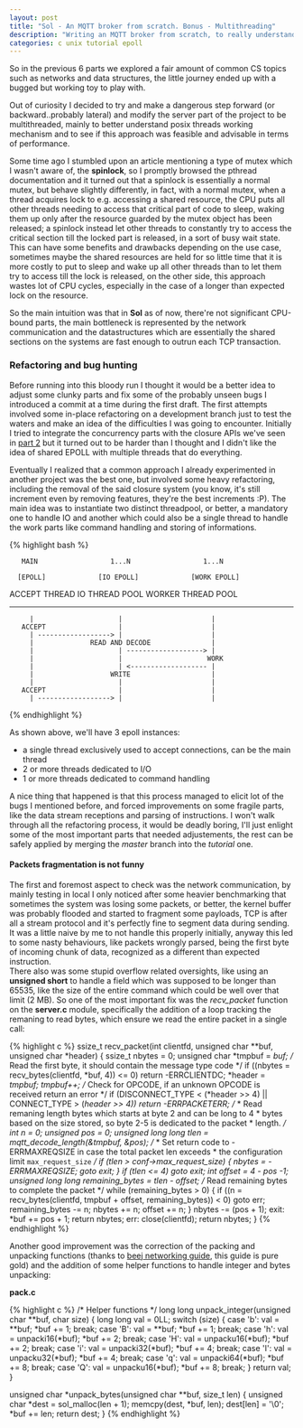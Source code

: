 ```yaml
---
layout: post
title: "Sol - An MQTT broker from scratch. Bonus - Multithreading"
description: "Writing an MQTT broker from scratch, to really understand something you have to build it."
categories: c unix tutorial epoll
---
```


So in the previous 6 parts we explored a fair amount of common CS topics such
as networks and data structures, the little journey ended up with a bugged but
working toy to play with.
<!--more-->
Out of curiosity I decided to try and make a dangerous step forward (or
backward..probably lateral) and modify the server part of the project to be
multithreaded, mainly to better understand posix threads working mechanism and
to see if this approach was feasible and advisable in terms of performance.

Some time ago I stumbled upon an article mentioning a type of mutex which I
wasn't aware of, the **spinlock**, so I promptly browsed the pthread
documentation and it turned out that a spinlock is essentially a normal mutex,
but behave slightly differently, in fact, with a normal mutex, when a thread
acquires lock to e.g. accessing a shared resource, the CPU puts all other
threads needing to access that critical part of code to sleep, waking them up
only after the resource guarded by the mutex object has been released; a
spinlock instead let other threads to constantly try to access the critical
section till the locked part is released, in a sort of busy wait state. This
can have some benefits and drawbacks depending on the use case, sometimes maybe
the shared resources are held for so little time that it is more costly to put
to sleep and wake up all other threads than to let them try to access till the
lock is released, on the other side, this approach wastes lot of CPU cycles,
especially in the case of a longer than expected lock on the resource.

So the main intuition was that in **Sol** as of now, there're not significant
CPU-bound parts, the main bottleneck is represented by the network
communication and the datastructures which are essentially the shared sections
on the systems are fast enough to outrun each TCP transaction.

### Refactoring and bug hunting

Before running into this bloody run I thought it would be a better idea to
adjust some clunky parts and fix some of the probably unseen bugs I introduced
a commit at a time during the first draft.
The first attempts involved some in-place refactoring on a development branch
just to test the waters and make an idea of the difficulties I was going to
encounter. Initially I tried to integrate the concurrency parts with the
closure APIs we've seen in [part 2](../sol-mqtt-broker-p2) but it turned out to
be harder than I thought and I didn't like the idea of  shared EPOLL with
multiple threads that do everything.

Eventually I realized that a common approach I already experimented in another
project was the best one, but involved some heavy refactoring, including the
removal of the said closure system (you know, it's still increment even by
removing features, they're the best increments :P). The main idea was to
instantiate two distinct threadpool, or better, a mandatory one to handle IO
and another which could also be a single thread to handle the work parts like
command handling and storing of informations.<br/>

{% highlight bash %}

       MAIN                  1...N                  1...N

      [EPOLL]             [IO EPOLL]             [WORK EPOLL]
   ACCEPT THREAD        IO THREAD POOL        WORKER THREAD POOL
   -------------        --------------        ------------------
         |                     |                      |
       ACCEPT                  |                      |
         | ------------------> |                      |
         |              READ AND DECODE               |
         |                     | -------------------> |
         |                     |                     WORK
         |                     | <------------------- |
         |                   WRITE                    |
         |                     |                      |
       ACCEPT                  |                      |
         | ------------------> |                      |

{% endhighlight %}

As shown above, we'll have 3 epoll instances:

- a single thread exclusively used to accept connections, can be the main thread
- 2 or more threads dedicated to I/O
- 1 or more threads dedicated to command handling

A nice thing that happened is that this process managed to elicit lot of the
bugs I mentioned before, and forced improvements on some fragile parts, like
the data stream receptions and parsing of instructions.
I won't walk through all the refactoring process, it would be deadly boring,
I'll just enlight some of the most important parts that needed adjustements, the
rest can be safely applied by merging the *master* branch into the *tutorial* one.

#### Packets fragmentation is not funny

The first and foremost aspect to check was the network communication, by mainly
testing in local I only noticed after some heavier benchmarking that sometimes
the system was losing some packets, or better, the kernel buffer was probably
flooded and started to fragment some payloads, TCP is after all a stream protocol
and it's perfectly fine to segment data during sending. It was a little naive by me
to not handle this properly initially, anyway this led to some nasty behaviours,
like packets wrongly parsed, being the first byte of incoming chunk of data, recognized
as a different than expected instruction.<br/>
There also was some stupid overflow related oversights, like using an
**unsigned short** to handle a field which was supposed to be longer than
65535, like the size of the entire command which could be well over that limit
(2 MB). So one of the most important fix was the *recv_packet* function on the
**server.c** module, specifically the addition of a loop tracking the remaning
to read bytes, which ensure we read the entire packet in a single call:

{% highlight c %}
ssize_t recv_packet(int clientfd, unsigned char **buf, unsigned char *header) {
    ssize_t nbytes = 0;
    unsigned char *tmpbuf = *buf;
    /* Read the first byte, it should contain the message type code */
    if ((nbytes = recv_bytes(clientfd, *buf, 4)) <= 0)
        return -ERRCLIENTDC;
    *header = *tmpbuf;
    tmpbuf++;
    /* Check for OPCODE, if an unknown OPCODE is received return an error */
    if (DISCONNECT_TYPE < (*header >> 4) || CONNECT_TYPE > (*header >> 4))
        return -ERRPACKETERR;
    /*
     * Read remaning length bytes which starts at byte 2 and can be long to 4
     * bytes based on the size stored, so byte 2-5 is dedicated to the packet
     * length.
     */
    int n = 0;
    unsigned pos = 0;
    unsigned long long tlen = mqtt_decode_length(&tmpbuf, &pos);
    /*
     * Set return code to -ERRMAXREQSIZE in case the total packet len exceeds
     * the configuration limit `max_request_size`
     */
    if (tlen > conf->max_request_size) {
        nbytes = -ERRMAXREQSIZE;
        goto exit;
    }
    if (tlen <= 4)
        goto exit;
    int offset = 4 - pos -1;
    unsigned long long remaining_bytes = tlen - offset;
    /* Read remaining bytes to complete the packet */
    while (remaining_bytes > 0) {
        if ((n = recv_bytes(clientfd, tmpbuf + offset, remaining_bytes)) < 0)
            goto err;
        remaining_bytes -= n;
        nbytes += n;
        offset += n;
    }
    nbytes -= (pos + 1);
exit:
    *buf += pos + 1;
    return nbytes;
err:
    close(clientfd);
    return nbytes;
}
{% endhighlight %}

Another good improvement was the correction of the packing and unpacking
functions (thanks to [beej networking
guide](https://beej.us/guide/bgnet/html/single/bgnet.html#serialization), this
guide is pure gold) and the addition of some helper functions to handle
integer and bytes unpacking:

**pack.c**

{% highlight c %}
/* Helper functions */
long long unpack_integer(unsigned char **buf, char size) {
    long long val = 0LL;
    switch (size) {
        case 'b':
            val = **buf;
            *buf += 1;
            break;
        case 'B':
            val = **buf;
            *buf += 1;
            break;
        case 'h':
            val = unpacki16(*buf);
            *buf += 2;
            break;
        case 'H':
            val = unpacku16(*buf);
            *buf += 2;
            break;
        case 'i':
            val = unpacki32(*buf);
            *buf += 4;
            break;
        case 'I':
            val = unpacku32(*buf);
            *buf += 4;
            break;
        case 'q':
            val = unpacki64(*buf);
            *buf += 8;
            break;
        case 'Q':
            val = unpacku16(*buf);
            *buf += 8;
            break;
    }
    return val;
}

unsigned char *unpack_bytes(unsigned char **buf, size_t len) {
    unsigned char *dest = sol_malloc(len + 1);
    memcpy(dest, *buf, len);
    dest[len] = '\0';
    *buf += len;
    return dest;
}
{% endhighlight %}
